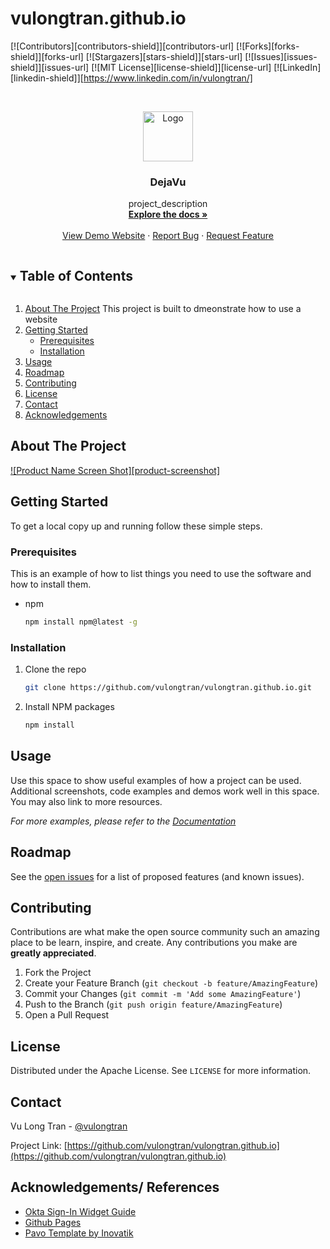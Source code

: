 # vulongtran.github.io

[![Contributors][contributors-shield]][contributors-url]
[![Forks][forks-shield]][forks-url]
[![Stargazers][stars-shield]][stars-url]
[![Issues][issues-shield]][issues-url]
[![MIT License][license-shield]][license-url]
[![LinkedIn][linkedin-shield]][https://www.linkedin.com/in/vulongtran/]


<!-- PROJECT LOGO -->
<br />
<p align="center">
  <a href="https://github.com/vulongtran/vulongtran.github.io">
    <img src="images/logo.png" alt="Logo" width="80" height="80">
  </a>

  <h3 align="center">DejaVu</h3>

  <p align="center">
    project_description
    <br />
    <a href="https://github.com/vulongtran/vulongtran.github.io"><strong>Explore the docs »</strong></a>
    <br />
    <br />
    <a href="https://pages.vulongtran.com/">View Demo Website</a>
    ·
    <a href="https://github.com/vulongtran/vulongtran.github.io/issues">Report Bug</a>
    ·
    <a href="https://github.com/vulongtran/vulongtran.github.io/issues">Request Feature</a>
  </p>
</p>



<!-- TABLE OF CONTENTS -->
<details open="open">
  <summary><h2 style="display: inline-block">Table of Contents</h2></summary>
  <ol>
    <li>
      <a href="#about-the-project">About The Project</a>
      This project is built to dmeonstrate how to use a website
    </li>
    <li>
      <a href="#getting-started">Getting Started</a>
      <ul>
        <li><a href="#prerequisites">Prerequisites</a></li>
        <li><a href="#installation">Installation</a></li>
      </ul>
    </li>
    <li><a href="#usage">Usage</a></li>
    <li><a href="#roadmap">Roadmap</a></li>
    <li><a href="#contributing">Contributing</a></li>
    <li><a href="#license">License</a></li>
    <li><a href="#contact">Contact</a></li>
    <li><a href="#acknowledgements">Acknowledgements</a></li>
  </ol>
</details>



<!-- ABOUT THE PROJECT -->
## About The Project

[![Product Name Screen Shot][product-screenshot]](https://pages.vulongtran.com)

<!-- GETTING STARTED -->
## Getting Started

To get a local copy up and running follow these simple steps.

### Prerequisites

This is an example of how to list things you need to use the software and how to install them.
* npm
  ```sh
  npm install npm@latest -g
  ```

### Installation

1. Clone the repo
   ```sh
   git clone https://github.com/vulongtran/vulongtran.github.io.git
   ```
2. Install NPM packages
   ```sh
   npm install
   ```



<!-- USAGE EXAMPLES -->
## Usage

Use this space to show useful examples of how a project can be used. Additional screenshots, code examples and demos work well in this space. You may also link to more resources.

_For more examples, please refer to the [Documentation](https://example.com)_



<!-- ROADMAP -->
## Roadmap

See the [open issues](https://github.com/vulongtran/vulongtran.github.ioissues) for a list of proposed features (and known issues).



<!-- CONTRIBUTING -->
## Contributing

Contributions are what make the open source community such an amazing place to be learn, inspire, and create. Any contributions you make are **greatly appreciated**.

1. Fork the Project
2. Create your Feature Branch (`git checkout -b feature/AmazingFeature`)
3. Commit your Changes (`git commit -m 'Add some AmazingFeature'`)
4. Push to the Branch (`git push origin feature/AmazingFeature`)
5. Open a Pull Request


<!-- LICENSE -->
## License

Distributed under the Apache License. See `LICENSE` for more information.


<!-- CONTACT -->
## Contact

Vu Long Tran - [@vulongtran](https://twitter.com/vulongtran)

Project Link: [https://github.com/vulongtran/vulongtran.github.io](https://github.com/vulongtran/vulongtran.github.io)



<!-- ACKNOWLEDGEMENTS -->
## Acknowledgements/ References
* [Okta Sign-In Widget Guide](https://developer.okta.com/code/javascript/okta_sign-in_widget/)
* [Github Pages](https://pages.github.com/)
* [Pavo Template by Inovatik](https://onepagelove.com/pavo)

<!-- MARKDOWN LINKS & IMAGES -->
<!-- https://www.markdownguide.org/basic-syntax/#reference-style-links -->
[linkedin-url]: https://linkedin.com/in/vulongtran
